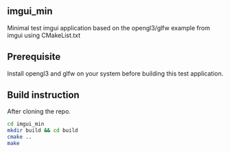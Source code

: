 ## imgui_min
Minimal test imgui application based on the opengl3/glfw example from imgui using CMakeList.txt

## Prerequisite
Install opengl3 and glfw on your system before building this test application.

## Build instruction
After cloning the repo.
```bash
cd imgui_min
mkdir build && cd build
cmake ..
make
```
